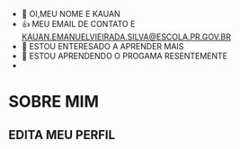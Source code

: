 - 👋 OI,MEU NOME E KAUAN 
- :+1: MEU EMAIL  DE CONTATO    E  KAUAN.EMANUELVIEIRADA.SILVA@ESCOLA.PR.GOV.BR
- 👀 ESTOU ENTERESADO A APRENDER MAIS  
- 🌱 ESTOU APRENDENDO O PROGAMA RESENTEMENTE 
-

<!---
MARROMBOMBOM157/MARROMBOMBOM157 is a ✨ special ✨ repository because its `README.md` (this file) appears on your GitHub profile.
You can click the Preview link to take a look at your changes.
--->
# SOBRE MIM 
## EDITA  MEU  PERFIL
